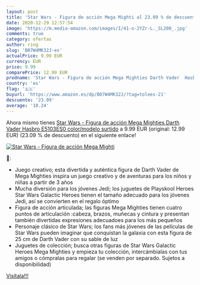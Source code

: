 ```yaml
---
layout: post
title: 'Star Wars - Figura de acción Mega Mighti al 23.09 % de descuento'
date: 2020-12-29 12:57:54
image: 'https://m.media-amazon.com/images/I/41-o-2YZr-L._SL200_.jpg'
comments: true
category: ofertas
author: ring
slug: 'B07W4MK32J-es'
actualPrice: 9.99 EUR
currency: EUR
price: 9.99
comparePrice: 12.99 EUR
prodname: 'Star Wars - Figura de acción Mega Mighties Darth Vader  Hasbro E5103ES0    color/modelo surtido'
country: 'es'
flag: '🇪🇸'
buyurl: 'https://www.amazon.es/dp/B07W4MK32J/?tag=tolees-21'
descuento: '23.09'
average: '10.24'
---
```


Ahora mismo tienes [Star Wars - Figura de acción Mega Mighties Darth Vader  Hasbro E5103ES0    color/modelo surtido](https://www.amazon.es/dp/B07W4MK32J/?tag=tolees-21) a 9.99 EUR (original: 12.99 EUR) (23.09 %  de descuento) en el siguiente enlace!

[![Star Wars - Figura de acción Mega Mighti](https://m.media-amazon.com/images/I/41-o-2YZr-L._SL200_.jpg)](https://www.amazon.es/dp/B07W4MK32J/?tag=tolees-21)

🔎:

- Juego creativo; esta divertida y auténtica figura de Darth Vader de Mega Mighties inspira un juego creativo y de aventuras para los niños y niñas a partir de 3 años
- Mucha diversión para los jóvenes Jedi; los juguetes de Playskool Heroes Star Wars Galactic Heroes tienen el tamaño adecuado para los jóvenes Jedi, así se convierten en el regalo óptimo
- Figura de acción articulada; las figuras Mega Mighties tienen cuatro puntos de articulación :cabeza, brazos, muñecas y cintura y presentan también divertidas expresiones adecuadoes para los más pequeños
- Personaje clásico de Star Wars; los fans más jóvenes de las películas de Star Wars pueden imaginar que conquistan la galaxia con esta figura de 25 cm de Darth Vader con su sable de luz
- Juguetes de colección; busca otras figuras de Star Wars Galactic Heroes Mega Mighties y empieza tu colección, intercámbialas con tus amigos o cómpralas para regalar (se venden por separado. Sujetos a disponibilidad)

[Visítala!!!](https://www.amazon.es/dp/B07W4MK32J/?tag=tolees-21)
